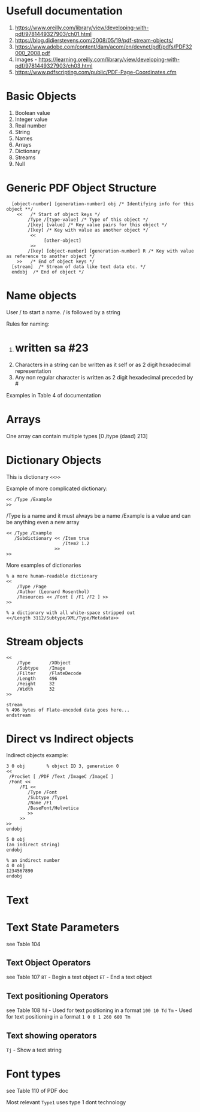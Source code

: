 # Usefull documentation
1. https://www.oreilly.com/library/view/developing-with-pdf/9781449327903/ch01.html
2. https://blog.didierstevens.com/2008/05/19/pdf-stream-objects/
3. https://www.adobe.com/content/dam/acom/en/devnet/pdf/pdfs/PDF32000_2008.pdf
4. Images - https://learning.oreilly.com/library/view/developing-with-pdf/9781449327903/ch03.html
5. https://www.pdfscripting.com/public/PDF-Page-Coordinates.cfm 

# Basic Objects

1. Boolean value
1. Integer value
1. Real number
1. String
1. Names
1. Arrays
1. Dictionary
1. Streams
1. Null

#   Generic PDF Object Structure

```
  [object-number] [generation-number] obj /* Identifying info for this object **/
    <<   /* Start of object keys */
        /Type /[type-value] /* Type of this object */
        /[key] [value] /* Key value pairs for this object */
        /[key] /* Key with value as another object */
         << 
              [other-object]
         >>
        /[key] [object-number] [generation-number] R /* Key with value as reference to another object */
    >>   /* End of object keys */
  [stream]  /* Stream of data like text data etc. */
  endobj  /* End of object */
```

# Name objects
User / to start a name. / is followed by a string 

Rules for naming:
1. # written sa #23
1. Characters in a string can be written as it self or as 2 digit hexadecimal representation
1. Any non regular character is written as 2 digit hexadecimal preceded by #

Examples in Table 4 of documentation

# Arrays
One array can contain multiple types
[0 /type (dasd) 213]

# Dictionary Objects

This is dictionary `<<>>`

Example of more complicated dictionary:
```
<< /Type /Example  
>>
```

/Type is a name and it must always be a name
/Example is a value and can be anything even a new array

```
<< /Type /Example  
   /Subdictionary << /Item true
                     /Item2 1.2
                  >>
>>
```

More examples of dictionaries
```
% a more human-readable dictionary
<<
    /Type /Page
    /Author (Leonard Rosenthol)
    /Resources << /Font [ /F1 /F2 ] >>
>>

% a dictionary with all white-space stripped out
<</Length 3112/Subtype/XML/Type/Metadata>>
```

# Stream objects

```
<<
    /Type       /XObject
    /Subtype    /Image
    /Filter     /FlateDecode
    /Length     496
    /Height     32
    /Width      32
>>

stream
% 496 bytes of Flate-encoded data goes here...
endstream
```

# Direct vs Indirect objects

Indirect objects example:

```
3 0 obj        % object ID 3, generation 0
<<
 /ProcSet [ /PDF /Text /ImageC /ImageI ]
 /Font <<
     /F1 <<
        /Type /Font
        /Subtype /Type1
        /Name /F1
        /BaseFont/Helvetica
        >>
     >>
>>
endobj

5 0 obj
(an indirect string)
endobj

% an indirect number
4 0 obj
1234567890
endobj
```

# Text

# Text State Parameters
see Table 104 

## Text Object Operators
see Table 107
`BT` - Begin a text object
`ET` - End a text object

## Text positioning Operators
see Table 108
`Td` - Used for text positioning in a format `100 10 Td`
`Tm` -  Used for text positioning in a format `1 0 0 1 260 600 Tm`

## Text showing operators
`Tj` - Show a text string

# Font types
see Table 110 of PDF doc

Most relevant `Type1` uses type 1 dont technology

